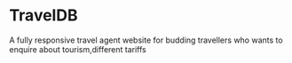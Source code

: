 # TravelDB
A fully responsive travel agent website for budding travellers who wants to enquire about tourism,different tariffs 
